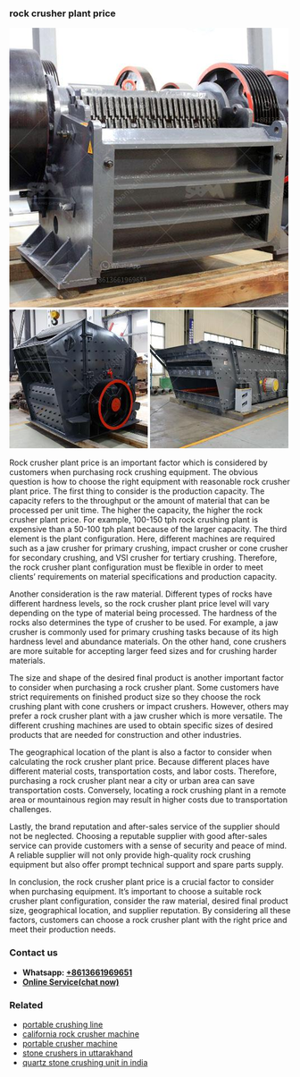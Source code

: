 <h3>rock crusher plant price</h3><img src='1704857000.jpg' alt=''><p>Rock crusher plant price is an important factor which is considered by customers when purchasing rock crushing equipment. The obvious question is how to choose the right equipment with reasonable rock crusher plant price. The first thing to consider is the production capacity. The capacity refers to the throughput or the amount of material that can be processed per unit time. The higher the capacity, the higher the rock crusher plant price. For example, 100-150 tph rock crushing plant is expensive than a 50-100 tph plant because of the larger capacity. The third element is the plant configuration. Here, different machines are required such as a jaw crusher for primary crushing, impact crusher or cone crusher for secondary crushing, and VSI crusher for tertiary crushing. Therefore, the rock crusher plant configuration must be flexible in order to meet clients’ requirements on material specifications and production capacity. </p><p>Another consideration is the raw material. Different types of rocks have different hardness levels, so the rock crusher plant price level will vary depending on the type of material being processed. The hardness of the rocks also determines the type of crusher to be used. For example, a jaw crusher is commonly used for primary crushing tasks because of its high hardness level and abundance materials. On the other hand, cone crushers are more suitable for accepting larger feed sizes and for crushing harder materials. </p><p>The size and shape of the desired final product is another important factor to consider when purchasing a rock crusher plant. Some customers have strict requirements on finished product size so they choose the rock crushing plant with cone crushers or impact crushers. However, others may prefer a rock crusher plant with a jaw crusher which is more versatile. The different crushing machines are used to obtain specific sizes of desired products that are needed for construction and other industries. </p><p>The geographical location of the plant is also a factor to consider when calculating the rock crusher plant price. Because different places have different material costs, transportation costs, and labor costs. Therefore, purchasing a rock crusher plant near a city or urban area can save transportation costs. Conversely, locating a rock crushing plant in a remote area or mountainous region may result in higher costs due to transportation challenges. </p><p>Lastly, the brand reputation and after-sales service of the supplier should not be neglected. Choosing a reputable supplier with good after-sales service can provide customers with a sense of security and peace of mind. A reliable supplier will not only provide high-quality rock crushing equipment but also offer prompt technical support and spare parts supply. </p><p>In conclusion, the rock crusher plant price is a crucial factor to consider when purchasing equipment. It’s important to choose a suitable rock crusher plant configuration, consider the raw material, desired final product size, geographical location, and supplier reputation. By considering all these factors, customers can choose a rock crusher plant with the right price and meet their production needs.</p><h3>Contact us</h3><ul><li><strong>Whatsapp:&nbsp;<a href="https://wa.me/8613661969651">+8613661969651</a></strong></li><li><a href="https://swt.shibang-china.com/?git&amp;zhl&amp;rock crusher plant price"><strong>Online Service(chat now)</strong></a></li></ul><h3>Related</h3><ul><li><a href='portable crushing line.md'>portable crushing line</a></li><li><a href='california rock crusher machine.md'>california rock crusher machine</a></li><li><a href='portable crusher machine.md'>portable crusher machine</a></li><li><a href='stone crushers in uttarakhand.md'>stone crushers in uttarakhand</a></li><li><a href='quartz stone crushing unit in india.md'>quartz stone crushing unit in india</a></li></ul>